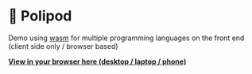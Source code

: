 # :octopus: Polipod

Demo using [wasm](https://webassembly.org/) for multiple programming languages on the front end (client side only / browser based)

**[View in your browser here (desktop / laptop / phone)](https://trichoplax.github.io/polipod)**